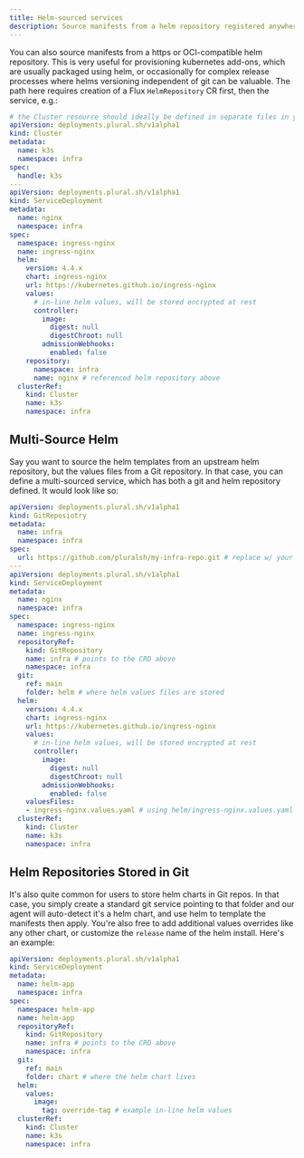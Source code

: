 ```yaml
---
title: Helm-sourced services
description: Source manifests from a helm repository registered anywhere
---
```


You can also source manifests from a https or OCI-compatible helm repository. This is very useful for provisioning kubernetes add-ons, which are usually packaged using helm, or occasionally for complex release processes where helms versioning independent of git can be valuable. The path here requires creation of a Flux `HelmRepository` CR first, then the service, e.g.:

```yaml
# the Cluster resource should ideally be defined in separate files in your infra repo
apiVersion: deployments.plural.sh/v1alpha1
kind: Cluster
metadata:
  name: k3s
  namespace: infra
spec:
  handle: k3s
---
apiVersion: deployments.plural.sh/v1alpha1
kind: ServiceDeployment
metadata:
  name: nginx
  namespace: infra
spec:
  namespace: ingress-nginx
  name: ingress-nginx
  helm:
    version: 4.4.x
    chart: ingress-nginx
    url: https://kubernetes.github.io/ingress-nginx
    values:
      # in-line helm values, will be stored encrypted at rest
      controller:
        image:
          digest: null
          digestChroot: null
        admissionWebhooks:
          enabled: false
    repository:
      namespace: infra
      name: nginx # referenced helm repository above
  clusterRef:
    kind: Cluster
    name: k3s
    namespace: infra
```

## Multi-Source Helm

Say you want to source the helm templates from an upstream helm repository, but the values files from a Git repository.  In that case, you can define a multi-sourced service, which has both a git and helm repository defined.  It would look like so:

```yaml
apiVersion: deployments.plural.sh/v1alpha1
kind: GitReposiotry
metadata:
  name: infra
  namespace: infra
spec:
  url: https://github.com/pluralsh/my-infra-repo.git # replace w/ your own repo
---
apiVersion: deployments.plural.sh/v1alpha1
kind: ServiceDeployment
metadata:
  name: nginx
  namespace: infra
spec:
  namespace: ingress-nginx
  name: ingress-nginx
  repositoryRef:
    kind: GitRepository
    name: infra # points to the CRD above
    namespace: infra
  git: 
    ref: main
    folder: helm # where helm values files are stored
  helm:
    version: 4.4.x
    chart: ingress-nginx
    url: https://kubernetes.github.io/ingress-nginx
    values:
      # in-line helm values, will be stored encrypted at rest
      controller:
        image:
          digest: null
          digestChroot: null
        admissionWebhooks:
          enabled: false
    valuesFiles:
    - ingress-nginx.values.yaml # using helm/ingress-nginx.values.yaml as our values file
  clusterRef:
    kind: Cluster
    name: k3s
    namespace: infra
```

## Helm Repositories Stored in Git

It's also quite common for users to store helm charts in Git repos.  In that case, you simply create a standard git service pointing to that folder and our agent will auto-detect it's a helm chart, and use helm to template the manifests then apply.  You're also free to add additional values overrides like any other chart, or customize the `release` name of the helm install.  Here's an example:

```yaml
apiVersion: deployments.plural.sh/v1alpha1
kind: ServiceDeployment
metadata:
  name: helm-app
  namespace: infra
spec:
  namespace: helm-app
  name: helm-app
  repositoryRef:
    kind: GitRepository
    name: infra # points to the CRD above
    namespace: infra
  git: 
    ref: main
    folder: chart # where the helm chart lives
  helm:
    values:
      image:
        tag: override-tag # example in-line helm values
  clusterRef:
    kind: Cluster
    name: k3s
    namespace: infra
```